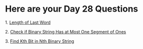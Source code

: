 <h1>Here are your Day 28 Questions </h1>
<p>1. <a href = "https://leetcode.com/problems/length-of-last-word/">Length of Last Word
</a></p>
<p>2. <a href = "https://leetcode.com/problems/check-if-binary-string-has-at-most-one-segment-of-ones/">Check if Binary String Has at Most One Segment of Ones</a></p>
<p>3. <a href = "https://leetcode.com/problems/find-kth-bit-in-nth-binary-string/"> Find Kth Bit in Nth Binary String</a></p>
